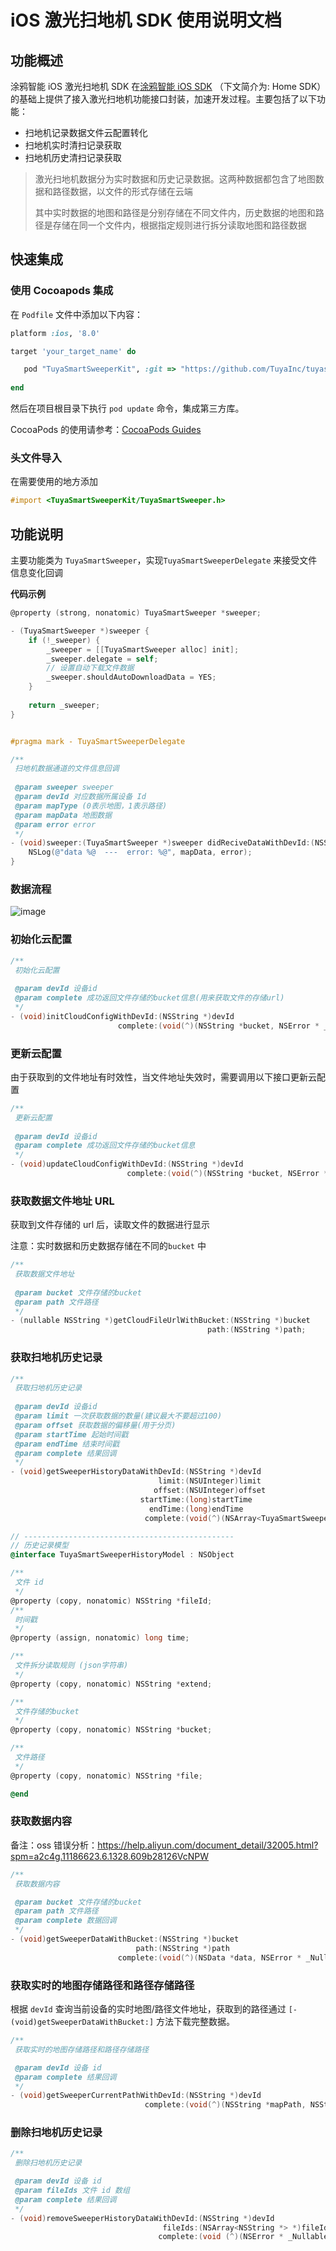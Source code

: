 # iOS 激光扫地机 SDK 使用说明文档

## 功能概述

涂鸦智能 iOS 激光扫地机 SDK  在[涂鸦智能 iOS SDK](https://github.com/TuyaInc/tuyasmart_home_ios_sdk) （下文简介为: Home SDK）的基础上提供了接入激光扫地机功能接口封装，加速开发过程。主要包括了以下功能：

- 扫地机记录数据文件云配置转化
- 扫地机实时清扫记录获取
- 扫地机历史清扫记录获取



> 激光扫地机数据分为实时数据和历史记录数据。这两种数据都包含了地图数据和路径数据，以文件的形式存储在云端
>
>其中实时数据的地图和路径是分别存储在不同文件内，历史数据的地图和路径是存储在同一个文件内，根据指定规则进行拆分读取地图和路径数据



## 快速集成

### 使用 Cocoapods 集成

在 `Podfile` 文件中添加以下内容：

```ruby
platform :ios, '8.0'

target 'your_target_name' do

   pod "TuyaSmartSweeperKit", :git => "https://github.com/TuyaInc/tuyasmart_sweeper_ios_sdk.git"
   
end
```

然后在项目根目录下执行 `pod update` 命令，集成第三方库。

CocoaPods 的使用请参考：[CocoaPods Guides](https://guides.cocoapods.org/)

### 头文件导入

在需要使用的地方添加

```objective-c
#import <TuyaSmartSweeperKit/TuyaSmartSweeper.h>
```



## 功能说明

主要功能类为 `TuyaSmartSweeper`，实现`TuyaSmartSweeperDelegate` 来接受文件信息变化回调

**代码示例**

```objective-c
@property (strong, nonatomic) TuyaSmartSweeper *sweeper;

- (TuyaSmartSweeper *)sweeper {
    if (!_sweeper) {
        _sweeper = [[TuyaSmartSweeper alloc] init];
        _sweeper.delegate = self;
        // 设置自动下载文件数据
        _sweeper.shouldAutoDownloadData = YES;
    }
    
    return _sweeper;
}


#pragma mark - TuyaSmartSweeperDelegate

/**
 扫地机数据通道的文件信息回调
 
 @param sweeper sweeper
 @param devId 对应数据所属设备 Id
 @param mapType (0表示地图，1表示路径)
 @param mapData 地图数据
 @param error error
 */
- (void)sweeper:(TuyaSmartSweeper *)sweeper didReciveDataWithDevId:(NSString *)devId mapType:(NSInteger)mapType mapData:(NSData *)mapData error:(NSError *)error {
    NSLog(@"data %@  ---  error: %@", mapData, error);
}
```



### 数据流程

![image](./imgs/img1.png)



### 初始化云配置

```objective-c
/**
 初始化云配置
 
 @param devId 设备id
 @param complete 成功返回文件存储的bucket信息(用来获取文件的存储url)
 */
- (void)initCloudConfigWithDevId:(NSString *)devId
                        complete:(void(^)(NSString *bucket, NSError * _Nullable error))complete;
```



### 更新云配置

由于获取到的文件地址有时效性，当文件地址失效时，需要调用以下接口更新云配置

```objective-c
/**
 更新云配置
 
 @param devId 设备id
 @param complete 成功返回文件存储的bucket信息
 */
- (void)updateCloudConfigWithDevId:(NSString *)devId
                          complete:(void(^)(NSString *bucket, NSError * _Nullable error))complete;
```



### 获取数据文件地址 URL

获取到文件存储的 url 后，读取文件的数据进行显示

注意：实时数据和历史数据存储在不同的`bucket` 中

```objective-c
/**
 获取数据文件地址
 
 @param bucket 文件存储的bucket
 @param path 文件路径
 */
- (nullable NSString *)getCloudFileUrlWithBucket:(NSString *)bucket
                                            path:(NSString *)path;
```



### 获取扫地机历史记录

```objective-c
/**
 获取扫地机历史记录
 
 @param devId 设备id
 @param limit 一次获取数据的数量(建议最大不要超过100)
 @param offset 获取数据的偏移量(用于分页)
 @param startTime 起始时间戳
 @param endTime 结束时间戳
 @param complete 结果回调
 */
- (void)getSweeperHistoryDataWithDevId:(NSString *)devId
                                 limit:(NSUInteger)limit
                                offset:(NSUInteger)offset
                             startTime:(long)startTime
                               endTime:(long)endTime
                              complete:(void(^)(NSArray<TuyaSmartSweeperHistoryModel *> *datas, NSUInteger totalCount, NSError * _Nullable error))complete;

// -----------------------------------------------
// 历史记录模型
@interface TuyaSmartSweeperHistoryModel : NSObject

/**
 文件 id
 */
@property (copy, nonatomic) NSString *fileId;
/**
 时间戳
 */
@property (assign, nonatomic) long time;

/**
 文件拆分读取规则 (json字符串)
 */
@property (copy, nonatomic) NSString *extend;

/**
 文件存储的bucket
 */
@property (copy, nonatomic) NSString *bucket;

/**
 文件路径
 */
@property (copy, nonatomic) NSString *file;

@end
```



### 获取数据内容

备注：oss 错误分析：https://help.aliyun.com/document_detail/32005.html?spm=a2c4g.11186623.6.1328.609b28126VcNPW

```objective-c
/**
 获取数据内容

 @param bucket 文件存储的bucket
 @param path 文件路径
 @param complete 数据回调
 */
- (void)getSweeperDataWithBucket:(NSString *)bucket
                            path:(NSString *)path
                        complete:(void(^)(NSData *data, NSError * _Nullable error))complete;
```



### 获取实时的地图存储路径和路径存储路径

根据 `devId` 查询当前设备的实时地图/路径文件地址，获取到的路径通过 `[- (void)getSweeperDataWithBucket:]` 方法下载完整数据。

```objective-c
/**
 获取实时的地图存储路径和路径存储路径

 @param devId 设备 id
 @param complete 结果回调
 */
- (void)getSweeperCurrentPathWithDevId:(NSString *)devId
                              complete:(void(^)(NSString *mapPath, NSString *routePath, NSError * _Nullable error))complete;
```



### 删除扫地机历史记录

```objective-c
/**
 删除扫地机历史记录

 @param devId 设备 id
 @param fileIds 文件 id 数组
 @param complete 结果回调
 */
- (void)removeSweeperHistoryDataWithDevId:(NSString *)devId
                                  fileIds:(NSArray<NSString *> *)fileIds
                                 complete:(void (^)(NSError * _Nullable error))complete;
```

